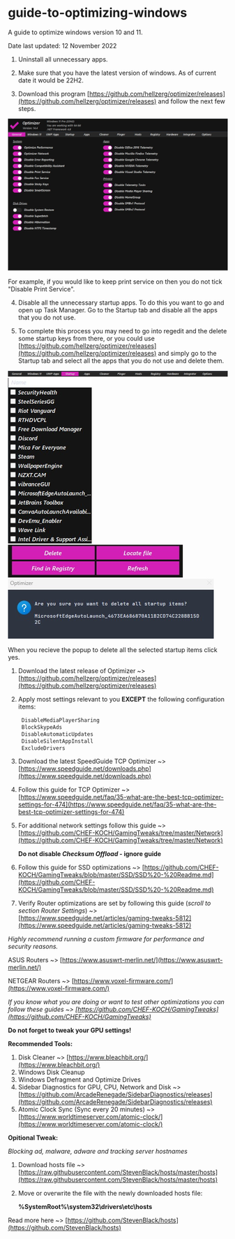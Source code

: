 # guide-to-optimizing-windows
A guide to optimize windows version 10 and 11.

Date last updated: 12 November 2022

1. Uninstall all unnecessary apps.

2. Make sure that you have the latest version of windows. As of current date it would be 22H2. 

3. Download this program [https://github.com/hellzerg/optimizer/releases](https://github.com/hellzerg/optimizer/releases) and follow the next few steps.

<img src="optimizer.jpg" alt="Optimizer" title="Optimizer">

For example, if you would like to keep print service on then you do not tick "Disable Print Service".

4. Disable all the unnecessary startup apps. To do this you want to go and open up Task Manager. Go to the Startup tab and disable all the apps that you do not use.

5. To complete this process you may need to go into regedit and the delete some startup keys from there, or you could use [https://github.com/hellzerg/optimizer/releases](https://github.com/hellzerg/optimizer/releases) and simply go to the Startup tab and select all the apps that you do not use and delete them.

<img src="tab1.jpg" alt="Optimizer" title="Optimizer">
<img src="tab2.jpg" alt="Optimizer" title="Optimizer">
<img src="tb3.jpg" alt="Optimizer" title="Optimizer">
<img src="tab4.jpg" alt="Optimizer" title="Optimizer">

When you recieve the popup to delete all the selected startup items click yes.









1. Download the latest release of Optimizer ~> [https://github.com/hellzerg/optimizer/releases](https://github.com/hellzerg/optimizer/releases)
2. Apply most settings relevant to you **EXCEPT** the following configuration items:

        DisableMediaPlayerSharing  
        BlockSkypeAds
        DisableAutomaticUpdates
        DisableSilentAppInstall		
        ExcludeDrivers
	

3. Download the latest SpeedGuide TCP Optimizer ~> [https://www.speedguide.net/downloads.php](https://www.speedguide.net/downloads.php)
4. Follow this guide for TCP Optimizer ~> [https://www.speedguide.net/faq/35-what-are-the-best-tcp-optimizer-settings-for-474](https://www.speedguide.net/faq/35-what-are-the-best-tcp-optimizer-settings-for-474)
5. For additional network settings follow this guide ~> [https://github.com/CHEF-KOCH/GamingTweaks/tree/master/Network](https://github.com/CHEF-KOCH/GamingTweaks/tree/master/Network)

	**Do not disable *Checksum Offload* - ignore guide**
	
6. Follow this guide for SSD optimizations ~> [https://github.com/CHEF-KOCH/GamingTweaks/blob/master/SSD/SSD%20-%20Readme.md](https://github.com/CHEF-KOCH/GamingTweaks/blob/master/SSD/SSD%20-%20Readme.md)
7. Verify Router optimizations are set by following this guide (*scroll to section Router Settings*) ~> [https://www.speedguide.net/articles/gaming-tweaks-5812](https://www.speedguide.net/articles/gaming-tweaks-5812)

*Highly recommend running a custom firmware for performance and security reasons.*
	
ASUS Routers ~> [https://www.asuswrt-merlin.net/](https://www.asuswrt-merlin.net/)

NETGEAR Routers ~> [https://www.voxel-firmware.com/](https://www.voxel-firmware.com/)

*If you know what you are doing or want to test other optimizations you can follow these guides ~> [https://github.com/CHEF-KOCH/GamingTweaks](https://github.com/CHEF-KOCH/GamingTweaks)*

**Do not forget to tweak your GPU settings!**

**Recommended Tools:**
 1. Disk Cleaner ~> [https://www.bleachbit.org/](https://www.bleachbit.org/)
 2. Windows Disk Cleanup
 3. Windows  Defragment and Optimize Drives
 4. Sidebar Diagnostics for GPU, CPU, Network and Disk ~> [https://github.com/ArcadeRenegade/SidebarDiagnostics/releases](https://github.com/ArcadeRenegade/SidebarDiagnostics/releases)
 5. Atomic Clock Sync (Sync every 20 minutes) ~> [https://www.worldtimeserver.com/atomic-clock/](https://www.worldtimeserver.com/atomic-clock/)

**Opitional Tweak:**

*Blocking ad, malware, adware and tracking server hostnames*

 1. Download hosts file ~> [https://raw.githubusercontent.com/StevenBlack/hosts/master/hosts](https://raw.githubusercontent.com/StevenBlack/hosts/master/hosts)
 2. Move or overwrite the file with the newly downloaded hosts file:
 	
	**%SystemRoot%\system32\drivers\etc\hosts**

Read more here ~> [https://github.com/StevenBlack/hosts](https://github.com/StevenBlack/hosts)
